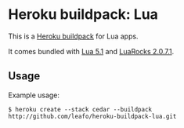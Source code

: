 Heroku buildpack: Lua
=====================

This is a [Heroku buildpack](http://devcenter.heroku.com/articles/buildpack) for Lua apps.

It comes bundled with [Lua 5.1][1] and [LuaRocks 2.0.7.1][2].

Usage
-----

Example usage:

    $ heroku create --stack cedar --buildpack http://github.com/leafo/heroku-buildpack-lua.git


 [1]: http://www.lua.org
 [2]: http://luarocks.org/


